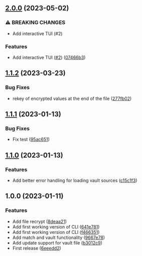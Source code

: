 ## [2.0.0](https://github.com/trustedshops-public/python-ansible-vault-rotate/compare/1.1.2...2.0.0) (2023-05-02)


### ⚠ BREAKING CHANGES

* Add interactive TUI (#2)

### Features

* Add interactive TUI ([#2](https://github.com/trustedshops-public/python-ansible-vault-rotate/issues/2)) ([07466b3](https://github.com/trustedshops-public/python-ansible-vault-rotate/commit/07466b3dd2a5317fdfa8e05a3613e84deb44b5c7))

## [1.1.2](https://github.com/trustedshops-public/python-ansible-vault-rotate/compare/1.1.1...1.1.2) (2023-03-23)


### Bug Fixes

* rekey of encrypted values at the end of the file ([277fb02](https://github.com/trustedshops-public/python-ansible-vault-rotate/commit/277fb025f508aeb6aacd2fc6d1f96b3c89b799ff))

## [1.1.1](https://github.com/trustedshops-public/python-ansible-vault-rotate/compare/1.1.0...1.1.1) (2023-01-13)


### Bug Fixes

* Fix test ([95ac651](https://github.com/trustedshops-public/python-ansible-vault-rotate/commit/95ac6510d7cbe54a3202bf8c5b2b22c4041f1ba2))

## [1.1.0](https://github.com/trustedshops-public/python-ansible-vault-rotate/compare/1.0.0...1.1.0) (2023-01-13)


### Features

* Add better error handling for loading vault sources ([c15c1f3](https://github.com/trustedshops-public/python-ansible-vault-rotate/commit/c15c1f30b0324173bc339139bd8882d0c93f26c5))

## 1.0.0 (2023-01-11)


### Features

* Add file recrypt ([8deaa21](https://github.com/trustedshops-public/python-ansible-vault-rotate/commit/8deaa218679d2a94d7f467fc57e9fca3383d716f))
* Add first working version of CLI ([641e781](https://github.com/trustedshops-public/python-ansible-vault-rotate/commit/641e7818c41181b9ed52d8277f537abfd5908a3c))
* Add first working version of CLI ([f466351](https://github.com/trustedshops-public/python-ansible-vault-rotate/commit/f466351803152f6cb95fb1ef573610e8caa26bf2))
* Add match and vault functionality ([9667e78](https://github.com/trustedshops-public/python-ansible-vault-rotate/commit/9667e78cb6852a9330845c81b88d6743dbe8012b))
* Add update support for vault file ([b3012c9](https://github.com/trustedshops-public/python-ansible-vault-rotate/commit/b3012c9c40d442e3364f5584c5772284d416be3e))
* First release ([6eeedd2](https://github.com/trustedshops-public/python-ansible-vault-rotate/commit/6eeedd273978272f8c6910d39789f410601e8912))
